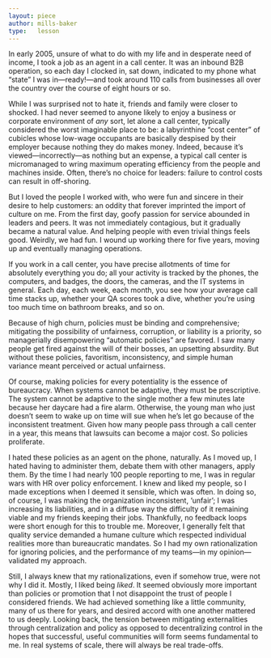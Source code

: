 ```yaml
---
layout: piece
author: mills-baker
type:   lesson
---
```

In early 2005, unsure of what to do with my life and in desperate need of income, I took a job as an agent in a call center. It was an inbound B2B operation, so each day I clocked in, sat down, indicated to my phone what “state” I was in—ready!—and took around 110 calls from businesses all over the country over the course of eight hours or so.

While I was surprised not to hate it, friends and family were closer to shocked. I had never seemed to anyone likely to enjoy a business or corporate environment of *any* sort, let alone a call center, typically considered the worst imaginable place to be: a labyrinthine “cost center” of cubicles whose low-wage occupants are basically despised by their employer because nothing they do makes money. Indeed, because it’s viewed—incorrectly—as nothing but an expense, a typical call center is micromanaged to wring maximum operating efficiency from the people and machines inside. Often, there’s no choice for leaders: failure to control costs can result in off-shoring.

But I loved the people I worked with, who were fun and sincere in their desire to help customers: an oddity that forever imprinted the import of culture on me. From the first day, goofy passion for service abounded in leaders and peers. It was not immediately contagious, but it gradually became a natural value. And helping people with even trivial things feels good. Weirdly, we had fun. I wound up working there for five years, moving up and eventually managing operations.

If you work in a call center, you have precise allotments of time for absolutely everything you do; all your activity is tracked by the phones, the computers, and badges, the doors, the cameras, and the IT systems in general. Each day, each week, each month, you see how your average call time stacks up, whether your QA scores took a dive, whether you’re using too much time on bathroom breaks, and so on.

Because of high churn, policies must be binding and comprehensive; mitigating the possibility of unfairness, corruption, or liability is a priority, so managerially disempowering “automatic policies” are favored. I saw many people get fired against the will of their bosses, an upsetting absurdity. But without these policies, favoritism, inconsistency, and simple human variance meant perceived or actual unfairness.

Of course, making policies for every potentiality is the essence of bureaucracy. When systems cannot be adaptive, they must be prescriptive. The system cannot be adaptive to the single mother a few minutes late because her daycare had a fire alarm. Otherwise, the young man who just doesn’t seem to wake up on time will sue when he’s let go because of the inconsistent treatment. Given how many people pass through a call center in a year, this means that lawsuits can become a major cost. So policies proliferate.

I hated these policies as an agent on the phone, naturally. As I moved up, I hated having to administer them, debate them with other managers, apply them. By the time I had nearly 100 people reporting to me, I was in regular wars with HR over policy enforcement. I knew and liked my people, so I made exceptions when I deemed it sensible, which was often. In doing so, of course, I was making the organization inconsistent, ‘unfair’; I was increasing its liabilities, and in a diffuse way the difficulty of it remaining viable and my friends keeping their jobs. Thankfully, no feedback loops were short enough for this to trouble me. Moreover, I generally felt that quality service demanded a humane culture which respected individual realities more than bureaucratic mandates. So I had my own rationalization for ignoring policies, and the performance of my teams—in my opinion—validated my approach.

Still, I always knew that my rationalizations, even if somehow true, were not why I did it. Mostly, I liked being *liked*. It seemed obviously more important than policies or promotion that I not disappoint the trust of people I considered friends. We had achieved something like a little community, many of us there for years, and desired accord with one another mattered to us deeply. Looking back, the tension between mitigating externalities through centralization and policy as opposed to decentralizing control in the hopes that successful, useful communities will form seems fundamental to me. In real systems of scale, there will always be real trade-offs.